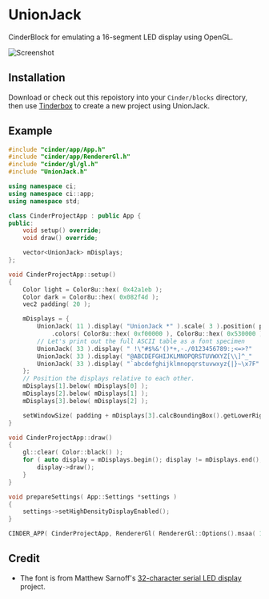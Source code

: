# UnionJack
CinderBlock for emulating a 16-segment LED display using OpenGL.

![Screenshot](PREVIEW.png)

## Installation

Download or check out this repoistory into your `Cinder/blocks` directory, then
use [Tinderbox](https://libcinder.org/docs/guides/tinderbox/) to create a new
project using UnionJack.

## Example

```c++
#include "cinder/app/App.h"
#include "cinder/app/RendererGl.h"
#include "cinder/gl/gl.h"
#include "UnionJack.h"

using namespace ci;
using namespace ci::app;
using namespace std;

class CinderProjectApp : public App {
public:
    void setup() override;
    void draw() override;

    vector<UnionJack> mDisplays;
};

void CinderProjectApp::setup()
{
    Color light = Color8u::hex( 0x42a1eb );
    Color dark = Color8u::hex( 0x082f4d );
    vec2 padding( 20 );

    mDisplays = {
        UnionJack( 11 ).display( "UnionJack *" ).scale( 3 ).position( padding )
            .colors( Color8u::hex( 0xf00000 ), Color8u::hex( 0x530000 ) ),
        // Let's print out the full ASCII table as a font specimen
        UnionJack( 33 ).display( " !\"#$%&'()*+,-./0123456789:;<=>?"   ).colors( light, dark ),
        UnionJack( 33 ).display( "@ABCDEFGHIJKLMNOPQRSTUVWXYZ[\\]^_"   ).colors( light, dark ),
        UnionJack( 33 ).display( "`abcdefghijklmnopqrstuvwxyz{|}~\x7F" ).colors( light, dark ),
    };
    // Position the displays relative to each other.
    mDisplays[1].below( mDisplays[0] );
    mDisplays[2].below( mDisplays[1] );
    mDisplays[3].below( mDisplays[2] );

    setWindowSize( padding + mDisplays[3].calcBoundingBox().getLowerRight() );
}

void CinderProjectApp::draw()
{
    gl::clear( Color::black() );
    for ( auto display = mDisplays.begin(); display != mDisplays.end(); ++display ) {
        display->draw();
    }
}

void prepareSettings( App::Settings *settings )
{
    settings->setHighDensityDisplayEnabled();
}

CINDER_APP( CinderProjectApp, RendererGl( RendererGl::Options().msaa( 16 ) ), prepareSettings )
```

## Credit
- The font is from Matthew Sarnoff's [32-character serial LED display](http://www.msarnoff.org/alpha32/) project.
